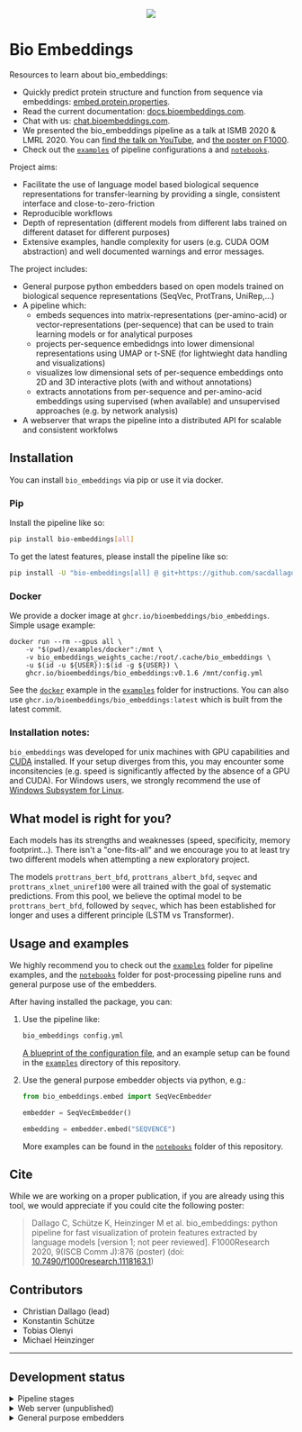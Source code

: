 <p align="center">
  <a href="https://chat.bioembeddings.com/">
    <img src="https://chat.bioembeddings.com/api/v1/shield.svg?type=online&name=chat&icon=false" />
  </a>
</p>

# Bio Embeddings
Resources to learn about bio_embeddings:

- Quickly predict protein structure and function from sequence via embeddings: [embed.protein.properties](https://embed.protein.properties).
- Read the current documentation: [docs.bioembeddings.com](https://docs.bioembeddings.com).
- Chat with us: [chat.bioembeddings.com](https://chat.bioembeddings.com).
- We presented the bio_embeddings pipeline as a talk at ISMB 2020 & LMRL 2020. You can [find the talk on YouTube](https://www.youtube.com/watch?v=NucUA0QiOe0&feature=youtu.be), and [the poster on F1000](https://f1000research.com/posters/9-876).
- Check out the [`examples`](examples) of pipeline configurations a and [`notebooks`](notebooks).

Project aims:

  - Facilitate the use of language model based biological sequence representations for transfer-learning by providing a single, consistent interface and close-to-zero-friction
  - Reproducible workflows
  - Depth of representation (different models from different labs trained on different dataset for different purposes)
  - Extensive examples, handle complexity for users (e.g. CUDA OOM abstraction) and well documented warnings and error messages.

The project includes:

- General purpose python embedders based on open models trained on biological sequence representations (SeqVec, ProtTrans, UniRep,...)
- A pipeline which:
  - embeds sequences into matrix-representations (per-amino-acid) or vector-representations (per-sequence) that can be used to train learning models or for analytical purposes
  - projects per-sequence embedidngs into lower dimensional representations using UMAP or t-SNE (for lightwieght data handling and visualizations)
  - visualizes low dimensional sets of per-sequence embeddings onto 2D and 3D interactive plots (with and without annotations)
  - extracts annotations from per-sequence and per-amino-acid embeddings using supervised (when available) and unsupervised approaches (e.g. by network analysis)
- A webserver that wraps the pipeline into a distributed API for scalable and consistent workfolws

## Installation

You can install `bio_embeddings` via pip or use it via docker.

### Pip

Install the pipeline like so:

```bash
pip install bio-embeddings[all]
```

To get the latest features, please install the pipeline like so:

```bash
pip install -U "bio-embeddings[all] @ git+https://github.com/sacdallago/bio_embeddings.git"
```

### Docker

We provide a docker image at `ghcr.io/bioembeddings/bio_embeddings`. Simple usage example:

```shell_script
docker run --rm --gpus all \
    -v "$(pwd)/examples/docker":/mnt \
    -v bio_embeddings_weights_cache:/root/.cache/bio_embeddings \
    -u $(id -u ${USER}):$(id -g ${USER}) \
    ghcr.io/bioembeddings/bio_embeddings:v0.1.6 /mnt/config.yml
```

See the [`docker`](examples/docker) example in the [`examples`](examples) folder for instructions. You can also use `ghcr.io/bioembeddings/bio_embeddings:latest` which is built from the latest commit.

### Installation notes:

`bio_embeddings` was developed for unix machines with GPU capabilities and [CUDA](https://developer.nvidia.com/cuda-zone) installed. If your setup diverges from this, you may encounter some inconsitencies (e.g. speed is significantly affected by the absence of a GPU and CUDA). For Windows users, we strongly recommend the use of [Windows Subsystem for Linux](https://docs.microsoft.com/en-us/windows/wsl/install-win10).


## What model is right for you?

Each models has its strengths and weaknesses (speed, specificity, memory footprint...). There isn't a "one-fits-all" and we encourage you to at least try two different models when attempting a new exploratory project.

The models `prottrans_bert_bfd`, `prottrans_albert_bfd`, `seqvec` and `prottrans_xlnet_uniref100` were all trained with the goal of systematic predictions. From this pool, we believe the optimal model to be `prottrans_bert_bfd`, followed by `seqvec`, which has been established for longer and uses a different principle (LSTM vs Transformer).

## Usage and examples

We highly recommend you to check out the [`examples`](examples) folder for pipeline examples, and the [`notebooks`](notebooks) folder for post-processing pipeline runs and general purpose use of the embedders.

After having installed the package, you can:

1. Use the pipeline like:

    ```bash
    bio_embeddings config.yml
    ```

    [A blueprint of the configuration file](examples/parameters_blueprint.yml), and an example setup can be found in the [`examples`](examples) directory of this repository.

1. Use the general purpose embedder objects via python, e.g.:

    ```python
    from bio_embeddings.embed import SeqVecEmbedder

    embedder = SeqVecEmbedder()

    embedding = embedder.embed("SEQVENCE")
    ```

    More examples can be found in the [`notebooks`](notebooks) folder of this repository.
    
## Cite

While we are working on a proper publication, if you are already using this tool, we would appreciate if you could cite the following poster:

> Dallago C, Schütze K, Heinzinger M et al. bio_embeddings: python pipeline for fast visualization of protein features extracted by language models [version 1; not peer reviewed]. F1000Research 2020, 9(ISCB Comm J):876 (poster) (doi: [10.7490/f1000research.1118163.1](https://doi.org/10.7490/f1000research.1118163.1))

## Contributors

- Christian Dallago (lead)
- Konstantin Schütze
- Tobias Olenyi
- Michael Heinzinger

----

## Development status


<details>
<summary>Pipeline stages</summary>
<br>

- embed:
  - [x] ProtTrans BERT trained on BFD (https://doi.org/10.1101/2020.07.12.199554)
  - [x] SeqVec (https://bmcbioinformatics.biomedcentral.com/articles/10.1186/s12859-019-3220-8)
  - [x] ProtTrans ALBERT trained on BFD (https://doi.org/10.1101/2020.07.12.199554)
  - [x] ProtTrans XLNet trained on UniRef100 (https://doi.org/10.1101/2020.07.12.199554)
  - [ ] Fastext
  - [ ] Glove
  - [ ] Word2Vec
  - [x] UniRep (https://www.nature.com/articles/s41592-019-0598-1)
  - [x] ESM/ESM1b (https://www.biorxiv.org/content/10.1101/622803v3)
  - [x] PLUS (https://github.com/mswzeus/PLUS/)
  - [x] CPCProt (https://www.biorxiv.org/content/10.1101/2020.09.04.283929v1.full.pdf)
- project:
  - [x] t-SNE
  - [x] UMAP
  - [x] PB-Tucker (https://www.biorxiv.org/content/10.1101/2021.01.21.427551v1)
- visualize:
  - [x] 2D/3D sequence embedding space
- extract:
  - supervised:
    - [x] SeqVec: DSSP3, DSSP8, disorder, subcellular location and membrane boundness as in https://bmcbioinformatics.biomedcentral.com/articles/10.1186/s12859-019-3220-8
    - [x] Bert: DSSP3, DSSP8, disorder, subcellular location and membrane boundness as in https://doi.org/10.1101/2020.07.12.199554
  - unsupervised:
    - [x] via sequence-level (reduced_embeddings), pairwise distance (euclidean like [goPredSim](https://github.com/Rostlab/goPredSim), more options available, e.g. cosine)
</details>

<details>
<summary>Web server (unpublished)</summary>
<br>

- [x] SeqVec supervised predictions
- [x] Bert supervised predictions
- [ ] SeqVec unsupervised predictions for GO: CC, BP,..
- [ ] Bert unsupervised predictions for GO: CC, BP,..
- [ ] SeqVec unsupervised predictions for SwissProt (just a link to the 1st-k-nn)
- [ ] Bert unsupervised predictions for SwissProt (just a link to the 1st-k-nn)
</details>

<details>
<summary>General purpose embedders</summary>
<br>

- [x] ProtTrans BERT trained on BFD (https://doi.org/10.1101/2020.07.12.199554)
- [x] SeqVec (https://bmcbioinformatics.biomedcentral.com/articles/10.1186/s12859-019-3220-8)
- [x] ProtTrans ALBERT trained on BFD (https://doi.org/10.1101/2020.07.12.199554)
- [x] ProtTrans XLNet trained on UniRef100 (https://doi.org/10.1101/2020.07.12.199554)
- [x] Fastext
- [x] Glove
- [x] Word2Vec
- [x] UniRep (https://www.nature.com/articles/s41592-019-0598-1)
- [x] ESM/ESM1b (https://www.biorxiv.org/content/10.1101/622803v3)
- [x] PLUS (https://github.com/mswzeus/PLUS/)
- [x] CPCProt (https://www.biorxiv.org/content/10.1101/2020.09.04.283929v1.full.pdf)
</details>
